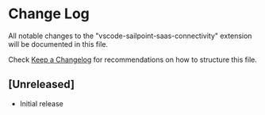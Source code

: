 # Change Log

All notable changes to the "vscode-sailpoint-saas-connectivity" extension will be documented in this file.

Check [Keep a Changelog](http://keepachangelog.com/) for recommendations on how to structure this file.

## [Unreleased]

- Initial release